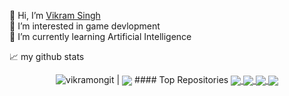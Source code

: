 👋 Hi, I’m [Vikram Singh](https://vikramongit.github.io/)
</br>
👀 I’m interested in game devlopment
</br>
🌱 I’m currently learning Artificial Intelligence
</br>





📈 my github stats

<p align="center"> <img src="https://github-readme-stats.vercel.app/api?username=vikramongit&show_icons=true&theme=gotham" alt="vikramongit" /> | <img align="center" src="https://github-readme-stats.vercel.app/api/top-langs/?username=vikramongit&layout=compact&theme=gotham&hide_border=true" /></a> 
#### Top Repositories
<a href="https://github.com/vikramongit/GameOfLife">
  <img align="center" src="https://github-readme-stats.vercel.app/api/pin/?username=vikramongit&repo=GameOfLife&theme=gotham" />
</a>
<a href="https://github.com/vikramongit/vikramongit.github.io">
  <img align="center" src="https://github-readme-stats.vercel.app/api/pin/?username=vikramongit&repo=vikramongit.github.io&theme=gotham" />
</a>
<a href="https://github.com/vikramongit/ai-integrated-ludo-game">
  <img align="center" src="https://github-readme-stats.vercel.app/api/pin/?username=vikramongit&repo=ai-integrated-ludo-game&theme=gotham" />
</a>
<a href="https://github.com/vikramongit/PlayChess">
  <img align="center" src="https://github-readme-stats.vercel.app/api/pin/?username=vikramongit&repo=PlayChess&theme=gotham" />
</a>
<br />
<br />
